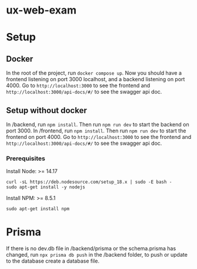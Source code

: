 # ux-web-exam

# Setup
## Docker
In the root of the project, run `docker compose up`. Now you should
have a frontend listening on port 3000 localhost, and a backend listening
on port 4000. Go to `http://localhost:3000` to see the frontend and `http://localhost:3000/api-docs/#/` to see the swagger api doc.

## Setup without docker
In /backend, run `npm install`. Then run `npm run dev` to start the backend on port 3000.
In /frontend, run `npm install`. Then run `npm run dev` to start the frontend on port 4000.
Go to `http://localhost:3000` to see the frontend and `http://localhost:3000/api-docs/#/` to see the swagger api doc.

### Prerequisites
Install Node: >= 14.17
```
curl -sL https://deb.nodesource.com/setup_18.x | sudo -E bash -
sudo apt-get install -y nodejs
```

Install NPM: >= 8.5.1
```
sudo apt-get install npm
```
# Prisma
If there is no dev.db file in /backend/prisma or the schema.prisma has changed, run `npx prisma db push` in the /backend folder, to push or update to the database create a database file. 


